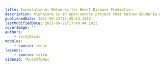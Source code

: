 ```yaml
---
title: Convolutional Networks for Heart Disease Prediction
description: AlphaCare is an open-source project that Keshav Boudaria and I have been working on for the past few weeks, and it's built entirely on top of freely available open-source data, algorithms, and compute. In this first video of the AlphaCare series, I'll explain how we can use it to classify ECG data from patient heartbeats to accurately predict the likelihood of different types of heart disease, mainly Arrhythmia. The goal of AlphaCare is to progressively improve it's capabilities as a community until it's able to be used as a tool to treat and prevent the top 10 major disease globally. Ultimately, we'd like to use it to treat the root cause of all diseases, Aging. AlphaCare is a work in progress, we have a lot of work to do together. I can't wait to learn and grow with all of you, let's make a massive positive impact together!
publishedDate: 2021-09-22T17:49:44.101Z
lastModifiedDate: 2021-09-22T17:49:44.101Z
coverImage: ''
authors:
    - sirajRaval
modules:
    - source: index
lessons:
    - source: intro
videoId: fGv6VmfGMLc
---
```

